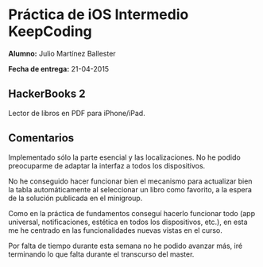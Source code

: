 # Práctica de iOS Intermedio KeepCoding

**Alumno:** Julio Martínez Ballester

**Fecha de entrega:** 21-04-2015

## HackerBooks 2

Lector de libros en PDF para iPhone/iPad.

## Comentarios
Implementado sólo la parte esencial y las localizaciones. No he podido preocuparme de adaptar la interfaz a todos los dispositivos.

No he conseguido hacer funcionar bien el mecanismo para actualizar bien la tabla automáticamente al seleccionar un libro como favorito, a la espera de la solución publicada en el minigroup.

Como en la práctica de fundamentos conseguí hacerlo funcionar todo (app universal, notificaciones, estética en todos los dispositivos, etc.), en esta me he centrado en las funcionalidades nuevas vistas en el curso.

Por falta de tiempo durante esta semana no he podido avanzar más, iré terminando lo que falta durante el transcurso del master.